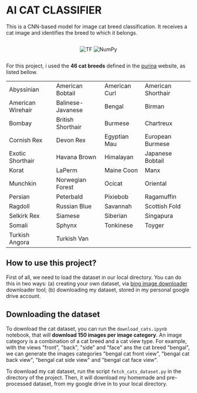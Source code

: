 # AI CAT CLASSIFIER
This is a CNN-based model for image cat breed classification. It receives a cat image and identifies the breed to which it belongs.

<div style='display: flex; justify-content: center'>

![TF](https://img.shields.io/badge/TF-black?style=flat-square&logo=tensorflow)
![NumPy](https://img.shields.io/badge/NumPy-black?style=flat-square&logo=numpy)

</div>

For this project, i used the **46 cat breeds** defined in the [purina](https://www.purina.com/cats/cat-breeds) website, as listed bellow.

|                     |                   |                  |                   |
|---------------------|-------------------|------------------|-------------------|
| Abyssinian          | American Bobtail  | American Curl    | American Shorthair|
| American Wirehair   | Balinese-Javanese | Bengal           | Birman            |
| Bombay              | British Shorthair | Burmese          | Chartreux         |
| Cornish Rex         | Devon Rex         | Egyptian Mau     | European Burmese  |
| Exotic Shorthair    | Havana Brown      | Himalayan        | Japanese Bobtail  |
| Korat               | LaPerm            | Maine Coon       | Manx              |
| Munchkin            | Norwegian Forest  | Ocicat           | Oriental          |
| Persian             | Peterbald         | Pixiebob         | Ragamuffin        |
| Ragdoll             | Russian Blue      | Savannah         | Scottish Fold     |
| Selkirk Rex         | Siamese           | Siberian         | Singapura         |
| Somali              | Sphynx            | Tonkinese        | Toyger            |
| Turkish Angora      | Turkish Van       |                  |                   |

## How to use this project?
First of all, we need to load the dataset in our local directory. You can do this in two ways: (a) creating your own dataset, via [bing image downloader](https://github.com/gurugaurav/bing_image_downloader) downloader tool; (b) downloading my dataset, stored in my personal google drive account.

## Downloading the dataset
To download the cat dataset, you can run the `download_cats.ipynb` notebook, that will **download 150 images per image category**. An image category is a combination of a cat breed and a cat view type. For example, with the views "front", "back", "side" and "face" ans the cat breed "bengal", we can generate the images categories "bengal cat front view", "bengal cat back view", "bengal cat side view" and "bengal cat face view".

To download my cat dataset, run the script `fetch_cats_dataset.py` in the directory of the project. Then, it will download my homemade and pre-processed dataset, from my google drive in to your local directory.